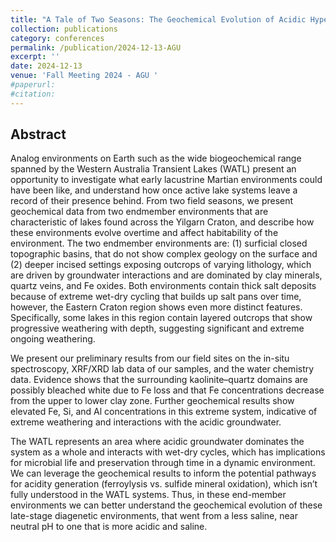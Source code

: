 ```yaml
---
title: "A Tale of Two Seasons: The Geochemical Evolution of Acidic Hypersaline Lakes in Western Australia"
collection: publications
category: conferences
permalink: /publication/2024-12-13-AGU
excerpt: ''
date: 2024-12-13
venue: 'Fall Meeting 2024 - AGU '
#paperurl:
#citation: 
---
```


Abstract
---

Analog environments on Earth such as the wide biogeochemical range spanned by the Western Australia Transient Lakes (WATL) present an opportunity to investigate what early lacustrine Martian environments could have been like, and understand how once active lake systems leave a record of their presence behind. From two field seasons, we present geochemical data from two endmember environments that are characteristic of lakes found across the Yilgarn Craton, and describe how these environments evolve overtime and affect habitability of the environment.
The two endmember environments are: (1) surficial closed topographic basins, that do not show complex geology on the surface and (2) deeper incised settings exposing outcrops of varying lithology, which are driven by groundwater interactions and are dominated by clay minerals, quartz veins, and Fe oxides. Both environments contain thick salt deposits because of extreme wet-dry cycling that builds up salt pans over time, however, the Eastern Craton region shows even more distinct features. Specifically, some lakes in this region contain layered outcrops that show progressive weathering with depth, suggesting significant and extreme ongoing weathering.

We present our preliminary results from our field sites on the in-situ spectroscopy, XRF/XRD lab data of our samples, and the water chemistry data. Evidence shows that the surrounding kaolinite–quartz domains are possibly bleached white due to Fe loss and that Fe concentrations decrease from the upper to lower clay zone. Further geochemical results show elevated Fe, Si, and Al concentrations in this extreme system, indicative of extreme weathering and interactions with the acidic groundwater.

The WATL represents an area where acidic groundwater dominates the system as a whole and interacts with wet-dry cycles, which has implications for microbial life and preservation through time in a dynamic environment. We can leverage the geochemical results to inform the potential pathways for acidity generation (ferroylysis vs. sulfide mineral oxidation), which isn’t fully understood in the WATL systems. Thus, in these end-member environments we can better understand the geochemical evolution of these late-stage diagenetic environments, that went from a less saline, near neutral pH to one that is more acidic and saline.